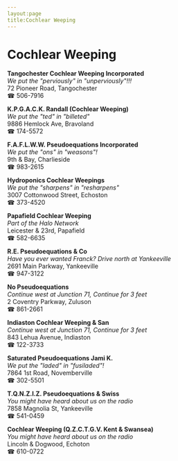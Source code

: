 ```yaml
---
layout:page
title:Cochlear Weeping
---
```

# Cochlear Weeping

**Tangochester Cochlear Weeping Incorporated**  
_We put the "perviously" in "unperviously"!!!_  
72 Pioneer Road, Tangochester  
☎ 506-7916



**K.P.G.A.C.K. Randall (Cochlear Weeping)**  
_We put the "ted" in "billeted"_  
9886 Hemlock Ave, Bravoland  
☎ 174-5572



**F.A.F.L.W.W. Pseudoequations Incorporated**  
_We put the "ons" in "weasons"!_  
9th & Bay, Charlieside  
☎ 983-2615



**Hydroponics Cochlear Weepings**  
_We put the "sharpens" in "resharpens"_  
3007 Cottonwood Street, Echoston  
☎ 373-4520



**Papafield Cochlear Weeping**  
_Part of the Halo Network_  
Leicester & 23rd, Papafield  
☎ 582-6635



**R.E. Pseudoequations & Co**  
_Have you ever wanted Franck? 
Drive north at Yankeeville_  
2691 Main Parkway, Yankeeville  
☎ 947-3122



**No Pseudoequations**  
_Continue west at Junction 71, Continue for 3 feet_  
2 Coventry Parkway, Zuluson  
☎ 861-2661



**Indiaston Cochlear Weeping & San**  
_Continue west at Junction 71, Continue for 3 feet_  
843 Lehua Avenue, Indiaston  
☎ 122-3733



**Saturated Pseudoequations Jami K.**  
_We put the "laded" in "fusiladed"!_  
7864 1st Road, Novemberville  
☎ 302-5501



**T.Q.N.Z.I.Z. Pseudoequations & Swiss**  
_You might have heard about us on the radio_  
7858 Magnolia St, Yankeeville  
☎ 541-0459



**Cochlear Weeping (Q.Z.C.T.G.V. Kent & Swansea)**  
_You might have heard about us on the radio_  
Lincoln & Dogwood, Echoton  
☎ 610-0722



